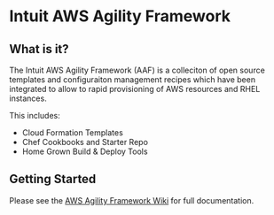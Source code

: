 Intuit AWS Agility Framework
============================

What is it?
-----------

The Intuit AWS Agility Framework (AAF) is a colleciton of open source templates and configuraiton management recipes which have been integrated to allow to rapid provisioning of AWS resources and RHEL instances.

This includes:

* Cloud Formation Templates
* Chef Cookbooks and Starter Repo
* Home Grown Build & Deploy Tools

Getting Started
---------------

Please see the [AWS Agility Framework Wiki](https://github.com/live-community/aws-agility-framework/wiki) for full documentation.
